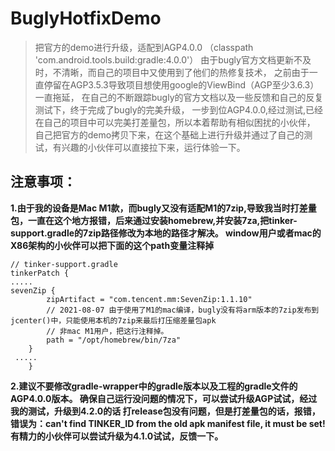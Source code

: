 # BuglyHotfixDemo
> 把官方的demo进行升级，适配到AGP4.0.0 （classpath 'com.android.tools.build:gradle:4.0.0'）
由于bugly官方文档更新不及时，不清晰，而自己的项目中又使用到了他们的热修复技术，  之前由于一直停留在AGP3.5.3导致项目想使用google的ViewBind（AGP至少3.6.3）一直拖延，  在自己的不断跟踪bugly的官方文档以及一些反馈和自己的反复测试下，终于完成了bugly的完美升级，  一步到位AGP4.0.0,经过测试,已经在自己的项目中可以完美打差量包，所以本着帮助有相似困扰的小伙伴，  自己把官方的demo拷贝下来，在这个基础上进行升级并通过了自己的测试，有兴趣的小伙伴可以直接拉下来，运行体验一下。

## 注意事项：
__1.由于我的设备是Mac M1款，而bugly又没有适配M1的7zip,导致我当时打差量包，一直在这个地方报错，后来通过安装homebrew,并安装7za,把tinker-support.gradle的7zip路径修改为本地的路径才解决。
  window用户或者mac的X86架构的小伙伴可以把下面的这个path变量注释掉__

```
// tinker-support.gradle
tinkerPatch {
.....
sevenZip {
        zipArtifact = "com.tencent.mm:SevenZip:1.1.10"
        // 2021-08-07 由于使用了M1的mac编译，bugly没有将arm版本的7zip发布到jcenter()中，只能使用本机的7zip来最后打压缩差量包apk
        // 非mac M1用户，把这行注释掉。
        path = "/opt/homebrew/bin/7za"
    }
 .....   
    }
 ```   
    
__2.建议不要修改gradle-wrapper中的gradle版本以及工程的gradle文件的AGP4.0.0版本。  确保自己运行没问题的情况下，可以尝试升级AGP试试，经过我的测试，升级到4.2.0的话
   打release包没有问题，但是打差量包的话，报错，错误为：can't find TINKER_ID from the old apk manifest file, it must be set!  有精力的小伙伴可以尝试升级为4.1.0试试，反馈一下。__
